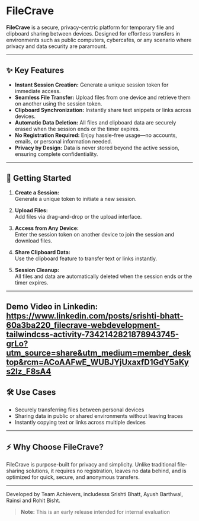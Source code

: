 # FileCrave

**FileCrave** is a secure, privacy-centric platform for temporary file and clipboard sharing between devices. Designed for effortless transfers in environments such as public computers, cybercafés, or any scenario where privacy and data security are paramount.

---

## ✨ Key Features

- **Instant Session Creation:** Generate a unique session token for immediate access.
- **Seamless File Transfer:** Upload files from one device and retrieve them on another using the session token.
- **Clipboard Synchronization:** Instantly share text snippets or links across devices.
- **Automatic Data Deletion:** All files and clipboard data are securely erased when the session ends or the timer expires.
- **No Registration Required:** Enjoy hassle-free usage—no accounts, emails, or personal information needed.
- **Privacy by Design:** Data is never stored beyond the active session, ensuring complete confidentiality.

---

## 🚀 Getting Started

1. **Create a Session:**  
   Generate a unique token to initiate a new session.

2. **Upload Files:**  
   Add files via drag-and-drop or the upload interface.

3. **Access from Any Device:**  
   Enter the session token on another device to join the session and download files.

4. **Share Clipboard Data:**  
   Use the clipboard feature to transfer text or links instantly.

5. **Session Cleanup:**  
   All files and data are automatically deleted when the session ends or the timer expires.

---
## Demo Video in Linkedin: https://www.linkedin.com/posts/srishti-bhatt-60a3ba220_filecrave-webdevelopment-tailwindcss-activity-7342142821878943745-grLo?utm_source=share&utm_medium=member_desktop&rcm=ACoAAFwE_WUBJYjUxaxfD1GdY5aKys2Iz_F8sA4

## 🛠️ Use Cases

- Securely transferring files between personal devices
- Sharing data in public or shared environments without leaving traces
- Instantly copying text or links across multiple devices

---

## ⚡ Why Choose FileCrave?

FileCrave is purpose-built for privacy and simplicity. Unlike traditional file-sharing solutions, it requires no registration, leaves no data behind, and is optimized for quick, secure, and anonymous transfers.

---


Developed by Team Achievers, includesss Srishti Bhatt, Ayush Barthwal, Rainsi and Rohit Bisht.
> **Note:** This is an early release intended for internal evaluation
